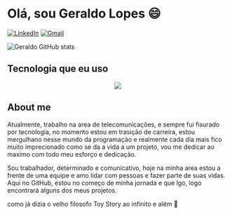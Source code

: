 # Olá, sou Geraldo Lopes 😄 

[![LinkedIn](https://img.shields.io/badge/LinkedIn-0077B5?style=for-the-badge&logo=linkedin&logoColor=white)](https://www.linkedin.com/in/geraldo-filho-85287323a/)
[![Gmail](https://img.shields.io/badge/Gmail-333333?style=for-the-badge&logo=gmail&logoColor=red)](mailto:geralldofillho.gf@gmail.com)

![Geraldo GitHub stats](https://github-readme-stats.vercel.app/api?username=geralldofillho&show_icons=true&theme=dark)

## Tecnologia que eu uso

  <div align="center" >
<a href="https://skillicons.dev"   >
  <img src="https://skillicons.dev/icons?i=git,javascript,css,html,github,discord,linkedin,gmail,instagram" />
</a>
  <br />

  </div>

## About me 

<p> 
 Atualmente, trabalho na area de telecomunicações, e sempre fui fisurado por tecnologia, no momento estou em trasição de carreira, estou mergulhano nesse mundo da programação e realmente cada dia mais fico muito imprecionado como se da a vida a um projeto, vou me dedicar ao maximo com todo meu esforço e dedicação.

Sou trabalhador, determinado e comunicativo, hoje na minha area estou a frente de uma equipe e amo lidar com pessoas e fazer parte de suas vidas. Aqui no GitHub, estou no começo de minha jornada e que lgo, logo encontrará alguns dos meus projetos. 

como já dizia o velho filosofo Toy Story ao infinito e além 🚀
</p>
